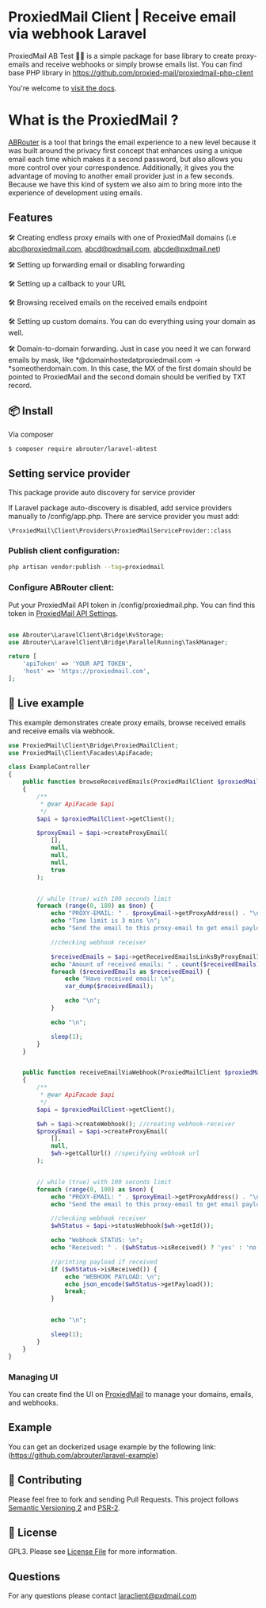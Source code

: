 # ProxiedMail Client | Receive email via webhook Laravel

ProxiedMail AB Test :construction_worker_woman: is a simple package for base library to create proxy-emails and receive webhooks or simply browse emails list.
You can find base PHP library in https://github.com/proxied-mail/proxiedmail-php-client

You're welcome to [visit the docs](http://docs.proxiedmail.com/).


# What is the ProxiedMail ? 

[ABRouter](https://proxiedmail.com) is a tool that brings the email experience to a new level because it was built around the privacy first concept that enhances using a unique email each time which makes it a second password, but also allows you more control over your correspondence.
Additionally, it gives you the advantage of moving to another email provider just in a few seconds.
Because we have this kind of system we also aim to bring more into the experience of development using emails.

## Features

🛠 Creating endless proxy emails with one of ProxiedMail domains (i.e abc@proxiedmail.com, abcd@pxdmail.com, abcde@pxdmail.net)

🛠 Setting up forwarding email or disabling forwarding

🛠 Setting up a callback to your URL

🛠 Browsing received emails on the received emails endpoint 

🛠 Setting up custom domains. You can do everything using your domain as well.

🛠 Domain-to-domain forwarding. Just in case you need it we can forward emails by mask, like *@domainhostedatproxiedmail.com -> *someotherdomain.com. In this case, the MX of the first domain should be pointed to ProxiedMail and the second domain should be verified by TXT record.

## :package: Install
Via composer

``` bash
$ composer require abrouter/laravel-abtest
```

## Setting service provider
This package provide auto discovery for service provider

If Laravel package auto-discovery is disabled, add service providers manually to /config/app.php. There are service provider you must add:

```
\ProxiedMail\Client\Providers\ProxiedMailServiceProvider::class
```

### Publish client configuration:

```bash
php artisan vendor:publish --tag=proxiedmail
```

### Configure ABRouter client:

Put your ProxiedMail API token in /config/proxiedmail.php. You can find this token in [ProxiedMail API Settings](https://proxiedmail.com/en/settings).

```php

use Abrouter\LaravelClient\Bridge\KvStorage;
use Abrouter\LaravelClient\Bridge\ParallelRunning\TaskManager;

return [
    'apiToken' => 'YOUR API TOKEN',
    'host' => 'https://proxiedmail.com',
];
```

## :rocket: Live example
This example demonstrates create proxy emails, browse received emails and receive emails via webhook.

```php
use ProxiedMail\Client\Bridge\ProxiedMailClient;
use ProxiedMail\Client\Facades\ApiFacade;

class ExampleController
{
    public function browseReceivedEmails(ProxiedMailClient $proxiedMailClient)
    {
        /**
         * @var ApiFacade $api
         */
        $api = $proxiedMailClient->getClient();

        $proxyEmail = $api->createProxyEmail(
            [],
            null,
            null,
            null,
            true
        );


        // while (true) with 100 seconds limit
        foreach (range(0, 180) as $non) {
            echo "PROXY-EMAIL: " . $proxyEmail->getProxyAddress() . "\n";
            echo "Time limit is 3 mins \n";
            echo "Send the email to this proxy-email to get email payload printed here \n";

            //checking webhook receiver

            $receivedEmails = $api->getReceivedEmailsLinksByProxyEmailId($proxyEmail->getId())->getReceivedEmailLinks();
            echo "Amount of received emails: " . count($receivedEmails) . "\n";
            foreach ($receivedEmails as $receivedEmail) {
                echo "Have received email: \n";
                var_dump($receivedEmail);

                echo "\n";
            }

            echo "\n";

            sleep(1);
        }
    }


    public function receiveEmailViaWebhook(ProxiedMailClient $proxiedMailClient)
    {
        /**
         * @var ApiFacade $api
         */
        $api = $proxiedMailClient->getClient();

        $wh = $api->createWebhook(); //creating webhook-receiver
        $proxyEmail = $api->createProxyEmail(
            [],
            null,
            $wh->getCallUrl() //specifying webhook url
        );


        // while (true) with 100 seconds limit
        foreach (range(0, 100) as $non) {
            echo "PROXY-EMAIL: " . $proxyEmail->getProxyAddress() . "\n";
            echo "Send the email to this proxy-email to get email payload printed here";

            //checking webhook receiver
            $whStatus = $api->statusWebhook($wh->getId());

            echo "Webhook STATUS: \n";
            echo "Received: " . ($whStatus->isReceived() ? 'yes' : 'no') . "\n"; //printing webhook status

            //printing payload if received
            if ($whStatus->isReceived()) {
                echo "WEBHOOK PAYLOAD: \n";
                echo json_encode($whStatus->getPayload());
                break;
            }


            echo "\n";

            sleep(1);
        }
    }
}
```


### Managing UI

You can create find the UI on [ProxiedMail](https://proxiedmail.com/) to manage your domains, emails, and webhooks.

## Example
You can get an dockerized usage example by the following link: (https://github.com/abrouter/laravel-example)

## :wrench: Contributing

Please feel free to fork and sending Pull Requests. This project follows [Semantic Versioning 2](http://semver.org) and [PSR-2](http://www.php-fig.org/psr/psr-2/).

## :page_facing_up: License

GPL3. Please see [License File](LICENSE) for more information.

## Questions

For any questions please contact laraclient@pxdmail.com
